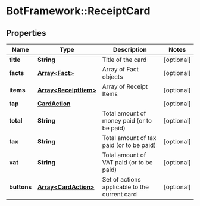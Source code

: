 # BotFramework::ReceiptCard

## Properties
Name | Type | Description | Notes
------------ | ------------- | ------------- | -------------
**title** | **String** | Title of the card | [optional] 
**facts** | [**Array&lt;Fact&gt;**](Fact.md) | Array of Fact objects | [optional] 
**items** | [**Array&lt;ReceiptItem&gt;**](ReceiptItem.md) | Array of Receipt Items | [optional] 
**tap** | [**CardAction**](CardAction.md) |  | [optional] 
**total** | **String** | Total amount of money paid (or to be paid) | [optional] 
**tax** | **String** | Total amount of tax paid (or to be paid) | [optional] 
**vat** | **String** | Total amount of VAT paid (or to be paid) | [optional] 
**buttons** | [**Array&lt;CardAction&gt;**](CardAction.md) | Set of actions applicable to the current card | [optional] 

